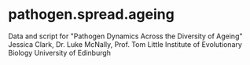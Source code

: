 # pathogen.spread.ageing
Data and script for "Pathogen Dynamics Across the Diversity of Ageing"
Jessica Clark, Dr. Luke McNally, Prof. Tom Little
Institute of Evolutionary Biology 
University of Edinburgh

